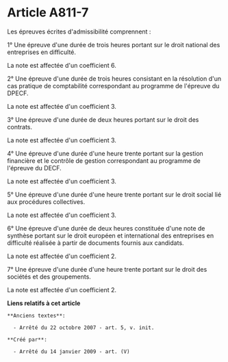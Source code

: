 # Article A811-7

Les épreuves écrites d'admissibilité comprennent :

1° Une épreuve d'une durée de trois heures portant sur le droit national des entreprises en difficulté.

La note est affectée d'un coefficient 6.

2° Une épreuve d'une durée de trois heures consistant en la résolution d'un cas pratique de comptabilité correspondant au
programme de l'épreuve du DPECF.

La note est affectée d'un coefficient 3.

3° Une épreuve d'une durée de deux heures portant sur le droit des contrats.

La note est affectée d'un coefficient 3.

4° Une épreuve d'une durée d'une heure trente portant sur la gestion financière et le contrôle de gestion correspondant au
programme de l'épreuve du DECF.

La note est affectée d'un coefficient 3.

5° Une épreuve d'une durée d'une heure trente portant sur le droit social lié aux procédures collectives.

La note est affectée d'un coefficient 3.

6° Une épreuve d'une durée de deux heures constituée d'une note de synthèse portant sur le droit européen et international
des entreprises en difficulté réalisée à partir de documents fournis aux candidats.

La note est affectée d'un coefficient 2.

7° Une épreuve d'une durée d'une heure trente portant sur le droit des sociétés et des groupements.

La note est affectée d'un coefficient 2.

**Liens relatifs à cet article**

	**Anciens textes**:

	  - Arrêté du 22 octobre 2007 - art. 5, v. init.

	**Créé par**:

	  - Arrêté du 14 janvier 2009 - art. (V)
